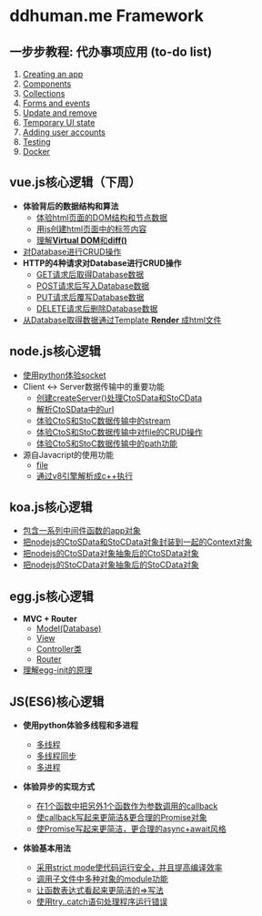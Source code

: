 # ddhuman.me Framework

## 一步步教程: 代办事项应用 (to-do list)

1. [Creating an app](/chapters/一步步教程_代办事项应用/Creating_an_app.md)
2. [Components](/chapters/一步步教程_代办事项应用/Components.md)
3. [Collections](/chapters/一步步教程_代办事项应用/Collections.md)
4. [Forms and events](/chapters/一步步教程_代办事项应用/Forms_and_events.md)
5. [Update and remove](/chapters/一步步教程_代办事项应用/Update_and_remove.md)
7. [Temporary UI state](/chapters/一步步教程_代办事项应用/Temporary_UI_state.md)
8. [Adding user accounts](/chapters/一步步教程_代办事项应用/Adding_user_accounts.md)
9. [Testing](/chapters/一步步教程_代办事项应用/Testing.md)
10. [Docker](/chapters/一步步教程_代办事项应用/Docker.md)

## vue.js核心逻辑（下周）

- **体验背后的数据结构和算法**
  - [体验html页面的DOM结构和节点数据](/chapters/vue.js核心逻辑/体验html页面的DOM结构和节点数据.md)
  - [用js创建html页面中的标签内容](/chapters/vue.js核心逻辑/用js创建html页面中的标签内容.md)
  - [理解**Virtual DOM**和**diff()**](/chapters/vue.js核心逻辑/理解Virtual_DOM和diff().md)
- [对Database进行CRUD操作](/chapters/vue.js核心逻辑/对Database进行CRUD操作.md)
- **HTTP的4种请求对Database进行CRUD操作**
  - [GET请求后取得Database数据](/chapters/vue.js核心逻辑/GET请求后取得Database数据.md)
  - [POST请求后写入Database数据](/chapters/vue.js核心逻辑/POST请求后写入Database数据.md)
  - [PUT请求后覆写Database数据](/chapters/vue.js核心逻辑/PUT请求后覆写Database数据.md)
  - [DELETE请求后删除Database数据](/chapters/vue.js核心逻辑/DELETE请求后删除Database数据)
- [从Database取得数据通过Template **Render** 成html文件](/chapters/vue.js核心逻辑/从Database取得数据通过TemplateRender成html文件.md)

## node.js核心逻辑

- [使用python体验socket](/chapters/node.js核心逻辑/使用python体验socket.md)
- Client <-> Server数据传输中的重要功能
	- [创建createServer()处理CtoSData和StoCData](/chapters/node.js核心逻辑/创建createServer()处理CtoSData和StoCData.md)
	- [解析CtoSData中的url](/chapters/node.js核心逻辑/解析CtoSData中的url.md)
	- [体验CtoS和StoC数据传输中的stream](/chapters/node.js核心逻辑/体验CtoS和StoC数据传输中的stream.md)
	- [体验CtoS和StoC数据传输中对file的CRUD操作](/chapters/node.js核心逻辑/体验CtoS和StoC数据传输中对file的CRUD操作.md)
	- [体验CtoS和StoC数据传输中的path功能](/chapters/node.js核心逻辑/体验CtoS和StoC数据传输中的path功能.md)
- 源自Javacript的使用功能
	- [file](/chapters/node.js核心逻辑/file.md)
	- [通过v8引擎解析成c++执行](/chapters/node.js核心逻辑/通过v8引擎解析成c++执行.md)

## koa.js核心逻辑

- [包含一系列中间件函数的app对象](/chapters/koa.js核心逻辑/包含一系列中间件函数的app对象.md)
- [把nodejs的CtoSData和StoCData对象封装到一起的Context对象](/chapters/koa.js核心逻辑/把nodejs的CtoSData和StoCData对象封装到一起的Context对象.md)
- [把nodejs的CtoSData对象抽象后的CtoSData对象](/chapters/koa.js核心逻辑/把nodejs的CtoSData对象抽象后的CtoSData对象.md)
- [把nodejs的StoCData对象抽象后的StoCData对象](/chapters/koa.js核心逻辑/把nodejs的StoCData对象抽象后的StoCData对象.md)

## egg.js核心逻辑

- **MVC + Router**
	- [Model(Database)](/chapters/gg.js核心逻辑/Model(Database).md)
	- [View](/chapters/gg.js核心逻辑/View.md)
	- [Controller类](/chapters/gg.js核心逻辑/Controller类.md)
	- [Router](/chapters/gg.js核心逻辑/Router.md)
- [理解egg-init的原理](/chapters/gg.js核心逻辑/理解egg-init的原理.md)

## JS(ES6)核心逻辑

- **使用python体验多线程和多进程**
	- [多线程](/chapters/JS(ES6)核心逻辑/使用python体验多线程.md)
	- [多线程同步](/chapters/JS(ES6)核心逻辑/使用python体验多线程同步.md) 
	- [多进程](/chapters/JS(ES6)核心逻辑/使用python体验多进程.md)

- **体验异步的实现方式**
  - [在1个函数中把另外1个函数作为参数调用的callback](/chapters/JS(ES6)核心逻辑/在1个函数中把另外1个函数作为参数调用的callback.md)
  - [使callback写起来更简洁&更合理的Promise对象](/chapters/JS(ES6)核心逻辑/使callback写起来更简洁&更合理的Promise对象.md)
  - [使Promise写起来更简洁，更合理的async+await风格](/chapters/JS(ES6)核心逻辑/使Promise写起来更简洁，更合理的async+await风格.md)

- **体验基本用法**
  - [采用strict mode使代码运行安全，并且提高编译效率](/chapters/JS(ES6)核心逻辑/采用strict_mode使代码运行安全&提高编译效率.md)
  - [调用子文件中多种对象的module功能](/chapters/JS(ES6)核心逻辑/调用子文件中多种对象的module功能.md)
  - [让函数表达式看起来更简洁的=>写法](/chapters/JS(ES6)核心逻辑/让函数表达式看起来更简洁的Arrow写法.md)
  - [使用try..catch语句处理程序运行错误](/chapters/JS(ES6)核心逻辑/使用try..catch语句处理程序运行错误.md)



